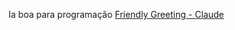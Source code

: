 Ia boa para programação [Friendly Greeting - Claude](https://claude.ai/chat/976e0f41-97dd-4035-9dc9-a5ead8c3f4ad)

